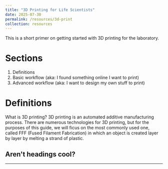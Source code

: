 ```yaml
---
title: "3D Printing for Life Scientists"
date: 2025-07-30
permalink: /resources/3d-print
collection: resources
---
```


This is a short primer on getting started with 3D printing for the laboratory.

# Sections

1.  Definitions
2.  Basic workflow (aka: I found something online I want to print)
3.  Advanced workflow (aka: I want to design my own stuff to print)

# Definitions

What is 3D printing? 3D printing is an automated additive manufacturing process. There are numerous technologies for 3D printing, but for the purposes of this guide, we will ficus on the most commonly used one, called FFF (Fused Filament Fabrication) in which an object is created layer by layer by melting a strand of plastic.

## Aren't headings cool?

------------------------------------------------------------------------
